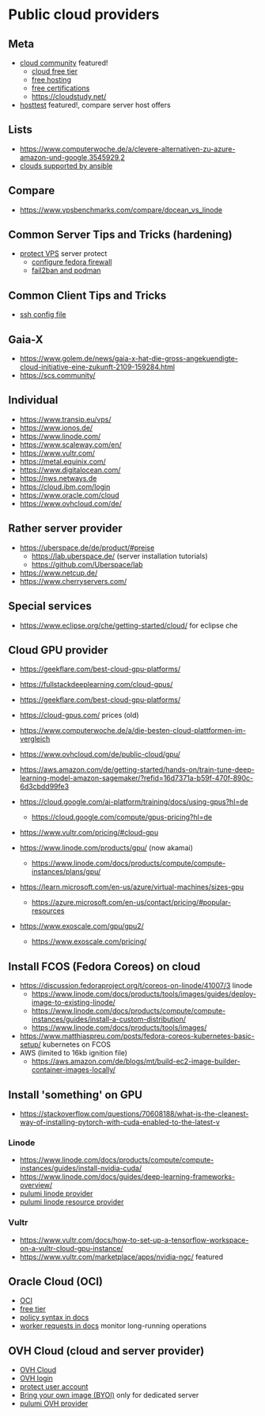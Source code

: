 # Public cloud providers

## Meta

* [cloud community](https://github.com/cloudcommunity) featured!
  + [cloud free tier](https://github.com/cloudcommunity/Cloud-Free-Tier-Comparison)
  + [free hosting](https://github.com/cloudcommunity/Free-Hosting)
  + [free certifications](https://github.com/cloudcommunity/Free-Certifications)
  + https://cloudstudy.net/
* [hosttest](https://www.hosttest.de/) featured!, compare server host offers

## Lists

* https://www.computerwoche.de/a/clevere-alternativen-zu-azure-amazon-und-google,3545929,2
* [clouds supported by ansible](https://www.ansible.com/integrations/cloud)

## Compare

* https://www.vpsbenchmarks.com/compare/docean_vs_linode

## Common Server Tips and Tricks (hardening)

* [protect VPS](https://help.ovhcloud.com/csm/de-vps-security-tips) server protect
  + [configure fedora firewall](https://docs.fedoraproject.org/en-US/quick-docs/firewalld/)
  + [fail2ban and podman](https://serverfault.com/questions/1143120/fail2ban-on-host-for-rootless-podman-keycloak-container)

## Common Client Tips and Tricks

* [ssh config file](https://linuxize.com/post/using-the-ssh-config-file/)

## Gaia-X

* https://www.golem.de/news/gaia-x-hat-die-gross-angekuendigte-cloud-initiative-eine-zukunft-2109-159284.html
* https://scs.community/

## Individual

* https://www.transip.eu/vps/
* https://www.ionos.de/
* https://www.linode.com/
* https://www.scaleway.com/en/
* https://www.vultr.com/
* https://metal.equinix.com/
* https://www.digitalocean.com/
* https://nws.netways.de
* https://cloud.ibm.com/login
* https://www.oracle.com/cloud
* https://www.ovhcloud.com/de/

## Rather server provider

* https://uberspace.de/de/product/#preise
  + https://lab.uberspace.de/ (server installation tutorials)
  + https://github.com/Uberspace/lab
* https://www.netcup.de/
* https://www.cherryservers.com/

## Special services

* https://www.eclipse.org/che/getting-started/cloud/ for eclipse che

## Cloud GPU provider

* https://geekflare.com/best-cloud-gpu-platforms/
* https://fullstackdeeplearning.com/cloud-gpus/
* https://geekflare.com/best-cloud-gpu-platforms/
* https://cloud-gpus.com/ prices (old)
* https://www.computerwoche.de/a/die-besten-cloud-plattformen-im-vergleich

* https://www.ovhcloud.com/de/public-cloud/gpu/
* https://aws.amazon.com/de/getting-started/hands-on/train-tune-deep-learning-model-amazon-sagemaker/?refid=16d7371a-b59f-470f-890c-6d3cbdd99fe3
* https://cloud.google.com/ai-platform/training/docs/using-gpus?hl=de
  + https://cloud.google.com/compute/gpus-pricing?hl=de
* https://www.vultr.com/pricing/#cloud-gpu
* https://www.linode.com/products/gpu/ (now akamai)
  + https://www.linode.com/docs/products/compute/compute-instances/plans/gpu/
* https://learn.microsoft.com/en-us/azure/virtual-machines/sizes-gpu
  + https://azure.microsoft.com/en-us/contact/pricing/#popular-resources
* https://www.exoscale.com/gpu/gpu2/
  + https://www.exoscale.com/pricing/

## Install FCOS (Fedora Coreos) on cloud

* https://discussion.fedoraproject.org/t/coreos-on-linode/41007/3 linode
  + https://www.linode.com/docs/products/tools/images/guides/deploy-image-to-existing-linode/
  + https://www.linode.com/docs/products/compute/compute-instances/guides/install-a-custom-distribution/
  + https://www.linode.com/docs/products/tools/images/
* https://www.matthiaspreu.com/posts/fedora-coreos-kubernetes-basic-setup/ kubernetes on FCOS
* AWS (limited to 16kb ignition file)
  + https://aws.amazon.com/de/blogs/mt/build-ec2-image-builder-container-images-locally/

## Install 'something' on GPU

* https://stackoverflow.com/questions/70608188/what-is-the-cleanest-way-of-installing-pytorch-with-cuda-enabled-to-the-latest-v

### Linode

* https://www.linode.com/docs/products/compute/compute-instances/guides/install-nvidia-cuda/ 
* https://www.linode.com/docs/guides/deep-learning-frameworks-overview/
* [pulumi linode provider](https://www.pulumi.com/registry/packages/linode/)
* [pulumi linode resource provider](https://github.com/pulumi/pulumi-linode)

### Vultr

* https://www.vultr.com/docs/how-to-set-up-a-tensorflow-workspace-on-a-vultr-cloud-gpu-instance/
* https://www.vultr.com/marketplace/apps/nvidia-ngc/ featured

## Oracle Cloud (OCI)

* [OCI](https://www.oracle.com/de/cloud/)
* [free tier](https://docs.oracle.com/de-de/iaas/Content/FreeTier/freetier.htm)
* [policy syntax in docs](https://docs.oracle.com/de-de/iaas/Content/Identity/Concepts/policysyntax.htm)
* [worker requests in docs](https://docs.oracle.com/en-us/iaas/Content/General/Concepts/workrequestoverview.htm)  monitor long-running operations

## OVH Cloud (cloud and server provider)

* [OVH Cloud](https://www.ovhcloud.com/de/)
* [OVH login](https://www.ovh.com/auth/)
* [protect user account](https://help.ovhcloud.com/csm/de-account-secure-account-personal-data)
* [Bring your own image (BYOI)](https://help.ovhcloud.com/csm/en-dedicated-servers-bringyourownimage) only for dedicated server
* [pulumi OVH provider](https://www.pulumi.com/registry/packages/ovh/)

